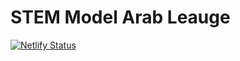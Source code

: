 # STEM Model Arab Leauge
[![Netlify Status](https://api.netlify.com/api/v1/badges/ca0f6261-b05b-43c6-b817-e61a476b1d7f/deploy-status)](https://app.netlify.com/sites/stem-mal/deploys)
